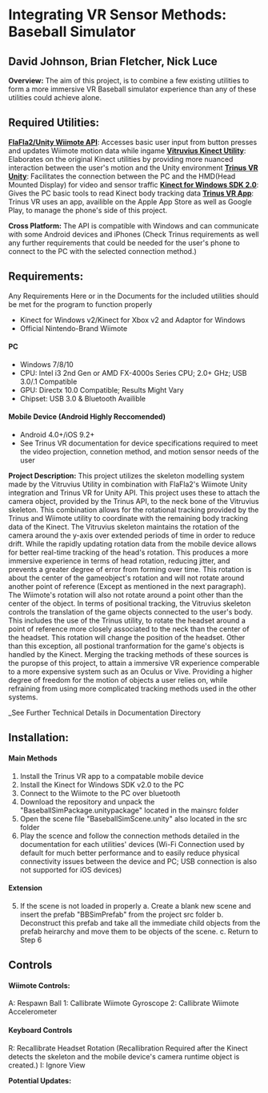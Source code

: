 Integrating VR Sensor Methods: Baseball Simulator
============ 
## David Johnson, Brian Fletcher, Nick Luce

__Overview:__ The aim of this project, is to combine a few existing utilities to form a more immersive VR Baseball simulator experience than any of these utilities could achieve alone. 

## Required Utilities:
[__FlaFla2/Unity Wiimote API__](https://github.com/Flafla2/Unity-Wiimote): Accesses basic user input from button presses and updates Wiimote motion data while ingame
[__Vitruvius Kinect Utility__](https://github.com/LightBuzz/Vitruvius): Elaborates on the original Kinect utilities by providing more nuanced interaction between the user's motion and the Unity environment
[__Trinus VR Unity__](https://www.assetstore.unity3d.com/en/#!/content/43781): Facilitates the connection between the PC and the HMD(Head Mounted Display) for video and sensor traffic
[__Kinect for Windows SDK 2.0__](https://developer.microsoft.com/en-us/windows/kinect/develop): Gives the PC basic tools to read Kinect body tracking data
[__Trinus VR App__](https://www.assetstore.unity3d.com/en/#!/content/43781): Trinus VR uses an app, availible on the Apple App Store as well as Google Play, to manage the phone's side of this project. 

__Cross Platform:__ The API is compatible with Windows and can communicate with some Android devices and iPhones (Check Trinus requirements as well any further requirements that could be needed for the user's phone to connect to the PC with the selected connection method.)

## Requirements: ##
Any Requirements Here or in the Documents for the included utilities should be met for the program to function properly
* Kinect for Windows v2/Kinect for Xbox v2 and Adaptor for Windows
* Official Nintendo-Brand Wiimote 
#### PC #### 
* Windows 7/8/10
* CPU: Intel i3 2nd Gen or AMD FX-4000s Series CPU; 2.0+ GHz; USB 3.0/.1 Compatible
* GPU: Directx 10.0 Compatible; Results Might Vary
* Chipset: USB 3.0 & Bluetooth Availible
#### Mobile Device (Android Highly Reccomended) ####
* Android 4.0+/iOS 9.2+
* See Trinus VR documentation for device specifications required to meet the video projection, connetion method, and motion sensor needs  of the user

__Project Description:__ This project utilizes the skeleton modelling system made by the Vitruvius Utility in combination with FlaFla2's Wiimote Unity integration and Trinus VR for Unity API. This project uses these to attach the camera object, provided by the Trinus API, to the neck bone of the Vitruvius skeleton. This combination allows for the rotational tracking provided by the Trinus and Wiimote utility to coordinate with the remaining body tracking data of the Kinect.
  The Vitruvius skeleton maintains the rotation of the camera around the y-axis over extended periods of time in order to reduce drift. While the rapidly updating rotation data from the mobile device allows for better real-time tracking of the head's rotation. This produces a more immersive experience in terms of head rotation, reducing jitter, and prevents a greater degree of error from forming over time. This rotation is about the center of the gameobject's rotation and will not rotate around another point of reference (Except as mentioned in the next paragraph). The Wiimote's rotation will also not rotate around a point other than the center of the object. 
  In terms of positional tracking, the Vitruvius skeleton controls the translation of the game objects connected to the user's body. This includes the use of the Trinus utility, to rotate the headset around a point of reference more closely associated to the neck than the center of the headset. This rotation will change the position of the headset. Other than this exception, all postional tranformation for the game's objects is handled by the Kinect. 
  Merging the tracking methods of these sources is the puropse of this project, to attain a immersive VR experience comperable to a more expensive system such as an Oculus or Vive. Providing a higher degree of freedom for the motion of objects a user relies on, while refraining from using more complicated tracking methods used in the other systems. 

_See Further Technical Details in Documentation Directory

## Installation: ##

#### Main Methods ####
1. Install the Trinus VR app to a compatable mobile device
2. Install the Kinect for Windows SDK v2.0 to the PC
3. Connect to the Wiimote to the PC over bluetooth
4. Download the repository and unpack the "BaseballSimPackage.unitypackage" located in the mainsrc folder
5. Open the scene file "BaseballSimScene.unity" also located in the src folder 
6. Play the scence and follow the connection methods detailed in the documentation for each utilities' devices (Wi-Fi Connection used by default for much better performance and to easily reduce physical connectivity issues between the device and PC; USB connection is also not supported for iOS devices)

#### Extension ####
5) If the scene is not loaded in properly
  a. Create a blank new scene and insert the prefab "BBSimPrefab" from the project src folder
  b. Deconstruct this prefab and take all the immediate child objects from the prefab heirarchy and move them to be objects of the scene.
  c. Return to Step 6
  
## Controls ##

#### Wiimote Controls: ####
A: Respawn Ball
1: Callibrate Wiimote Gyroscope
2: Callibrate Wiimote Accelerometer

#### Keyboard Controls ####
R: Recallibrate Headset Rotation (Recallibration Required after the Kinect detects the skeleton and the mobile device's camera runtime object is created.)
I: Ignore View



__Potential Updates:__

